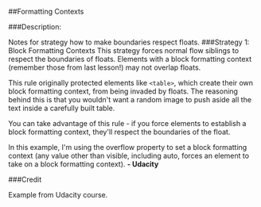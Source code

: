 ##Formatting Contexts

###Description:

Notes for strategy how to make boundaries respect floats.
###Strategy 1: Block Formatting Contexts
This strategy forces normal flow siblings to respect the boundaries of floats. Elements with a block formatting context (remember those from last lesson!) may not overlap floats.

This rule originally protected elements like ```<table>```, which create their own block formatting context, from being invaded by floats. The reasoning behind this is that you wouldn't want a random image to push aside all the text inside a carefully built table.

You can take advantage of this rule - if you force elements to establish a block formatting context, they'll respect the boundaries of the float.

In this example, I'm using the overflow property to set a block formatting context (any value other than visible, including auto, forces an element to take on a block formatting context).
**- Udacity**

###Credit

Example from Udacity course.
